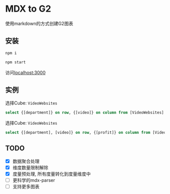 # MDX to G2
使用markdown的方式创建G2图表

## 安装
```bash
npm i

npm start
```
访问[localhost:3000](http://localhost:3000)

## 实例
选择Cube: `VideoWebsites`
```sql
select {[department]} on row, {[video]} on column from [VideoWebsites] where {[profit], [count]}
```

选择Cube: `VideoWebsites`
```sql
select {[department], [video]} on row, {[profit]} on column from [VideoWebsites]
```

## TODO
+ [x] 数据聚合处理
+ [x] 维度数量限制解除
+ [x] 度量预处理, 所有度量转化到度量维度中
+ [ ] 更科学的mdx-parser
+ [ ] 支持更多图表